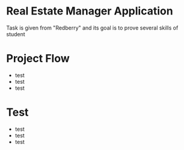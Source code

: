 # Real Estate Manager Application

Task is given from "Redberry" and its goal is to prove several skills of student

# Project Flow

- test
- test
- test

# Test

- test
- test
- test
